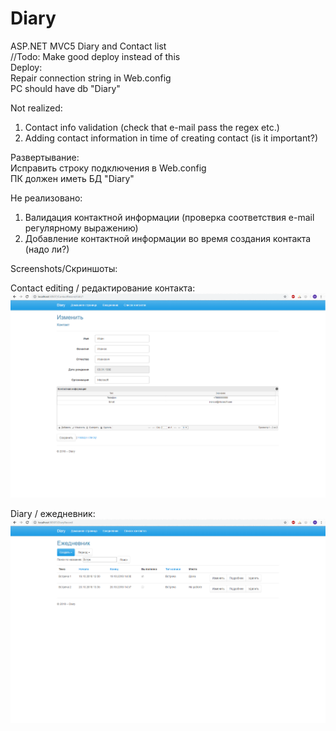 # Diary
ASP.NET MVC5 Diary and Contact list <br />
//Todo: Make good deploy instead of this <br />
Deploy: <br />
Repair connection string in Web.config<br />
PC should have db "Diary"

Not realized:
1) Contact info validation (check that e-mail pass the regex etc.)
2) Adding contact information in time of creating contact (is it important?)

Развертывание: <br />
Исправить строку подключения в Web.config <br />
ПК должен иметь БД "Diary"

Не реализовано:
1) Валидация контактной информации (проверка соответствия e-mail регулярному выражению)
2) Добавление контактной информации во время создания контакта (надо ли?)

Screenshots/Скриншоты:

Contact editing / редактирование контакта:
![alt text](https://github.com/CaptainIllidan/Diary/blob/master/Diary/Screenshots/ContactEdit.png)

Diary / ежедневник:
![alt text](https://github.com/CaptainIllidan/Diary/blob/master/Diary/Screenshots/Diary.png)

